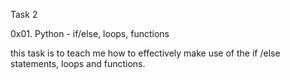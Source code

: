 Task 2

0x01. Python - if/else, loops, functions

this task is to teach me how to effectively
make use of the if /else statements, loops and
functions.
